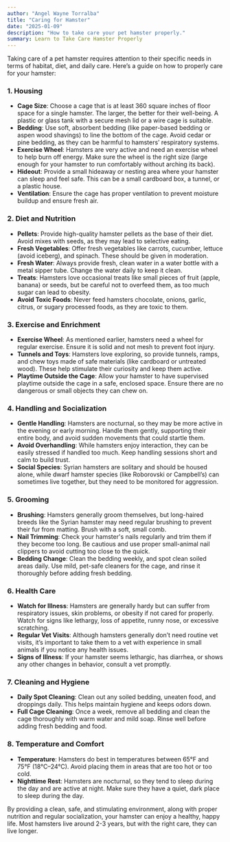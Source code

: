 ```yaml
---
author: "Angel Wayne Torralba"
title: "Caring for Hamster"
date: "2025-01-09"
description: "How to take care your pet hamster properly."
summary: Learn to Take Care Hamster Properly
---
```


Taking care of a pet hamster requires attention to their specific needs in terms of habitat, diet, and daily care. Here’s a guide on how to properly care for your hamster:

### 1. **Housing**
   - **Cage Size**: Choose a cage that is at least 360 square inches of floor space for a single hamster. The larger, the better for their well-being. A plastic or glass tank with a secure mesh lid or a wire cage is suitable.
   - **Bedding**: Use soft, absorbent bedding (like paper-based bedding or aspen wood shavings) to line the bottom of the cage. Avoid cedar or pine bedding, as they can be harmful to hamsters’ respiratory systems.
   - **Exercise Wheel**: Hamsters are very active and need an exercise wheel to help burn off energy. Make sure the wheel is the right size (large enough for your hamster to run comfortably without arching its back).
   - **Hideout**: Provide a small hideaway or nesting area where your hamster can sleep and feel safe. This can be a small cardboard box, a tunnel, or a plastic house.
   - **Ventilation**: Ensure the cage has proper ventilation to prevent moisture buildup and ensure fresh air.

### 2. **Diet and Nutrition**
   - **Pellets**: Provide high-quality hamster pellets as the base of their diet. Avoid mixes with seeds, as they may lead to selective eating.
   - **Fresh Vegetables**: Offer fresh vegetables like carrots, cucumber, lettuce (avoid iceberg), and spinach. These should be given in moderation.
   - **Fresh Water**: Always provide fresh, clean water in a water bottle with a metal sipper tube. Change the water daily to keep it clean.
   - **Treats**: Hamsters love occasional treats like small pieces of fruit (apple, banana) or seeds, but be careful not to overfeed them, as too much sugar can lead to obesity.
   - **Avoid Toxic Foods**: Never feed hamsters chocolate, onions, garlic, citrus, or sugary processed foods, as they are toxic to them.

### 3. **Exercise and Enrichment**
   - **Exercise Wheel**: As mentioned earlier, hamsters need a wheel for regular exercise. Ensure it is solid and not mesh to prevent foot injury.
   - **Tunnels and Toys**: Hamsters love exploring, so provide tunnels, ramps, and chew toys made of safe materials (like cardboard or untreated wood). These help stimulate their curiosity and keep them active.
   - **Playtime Outside the Cage**: Allow your hamster to have supervised playtime outside the cage in a safe, enclosed space. Ensure there are no dangerous or small objects they can chew on.

### 4. **Handling and Socialization**
   - **Gentle Handling**: Hamsters are nocturnal, so they may be more active in the evening or early morning. Handle them gently, supporting their entire body, and avoid sudden movements that could startle them.
   - **Avoid Overhandling**: While hamsters enjoy interaction, they can be easily stressed if handled too much. Keep handling sessions short and calm to build trust.
   - **Social Species**: Syrian hamsters are solitary and should be housed alone, while dwarf hamster species (like Roborovski or Campbell’s) can sometimes live together, but they need to be monitored for aggression.

### 5. **Grooming**
   - **Brushing**: Hamsters generally groom themselves, but long-haired breeds like the Syrian hamster may need regular brushing to prevent their fur from matting. Brush with a soft, small comb.
   - **Nail Trimming**: Check your hamster's nails regularly and trim them if they become too long. Be cautious and use proper small-animal nail clippers to avoid cutting too close to the quick.
   - **Bedding Change**: Clean the bedding weekly, and spot clean soiled areas daily. Use mild, pet-safe cleaners for the cage, and rinse it thoroughly before adding fresh bedding.

### 6. **Health Care**
   - **Watch for Illness**: Hamsters are generally hardy but can suffer from respiratory issues, skin problems, or obesity if not cared for properly. Watch for signs like lethargy, loss of appetite, runny nose, or excessive scratching.
   - **Regular Vet Visits**: Although hamsters generally don’t need routine vet visits, it’s important to take them to a vet with experience in small animals if you notice any health issues.
   - **Signs of Illness**: If your hamster seems lethargic, has diarrhea, or shows any other changes in behavior, consult a vet promptly.

### 7. **Cleaning and Hygiene**
   - **Daily Spot Cleaning**: Clean out any soiled bedding, uneaten food, and droppings daily. This helps maintain hygiene and keeps odors down.
   - **Full Cage Cleaning**: Once a week, remove all bedding and clean the cage thoroughly with warm water and mild soap. Rinse well before adding fresh bedding and food.

### 8. **Temperature and Comfort**
   - **Temperature**: Hamsters do best in temperatures between 65°F and 75°F (18°C–24°C). Avoid placing them in areas that are too hot or too cold.
   - **Nighttime Rest**: Hamsters are nocturnal, so they tend to sleep during the day and are active at night. Make sure they have a quiet, dark place to sleep during the day.

By providing a clean, safe, and stimulating environment, along with proper nutrition and regular socialization, your hamster can enjoy a healthy, happy life. Most hamsters live around 2-3 years, but with the right care, they can live longer.

<!--

Emoji can be enabled in a Hugo project in a number of ways.

<!--more

The [`emojify`](https://gohugo.io/functions/emojify/) function can be called directly in templates or [Inline Shortcodes](https://gohugo.io/templates/shortcode-templates/#inline-shortcodes).

To enable emoji globally, set `enableEmoji` to `true` in your site's [configuration](https://gohugo.io/getting-started/configuration/) and then you can type emoji shorthand codes directly in content files; e.g.

<p><span class="nowrap"><span class="emojify">🙈</span> <code>:see_no_evil:</code></span>  <span class="nowrap"><span class="emojify">🙉</span> <code>:hear_no_evil:</code></span>  <span class="nowrap"><span class="emojify">🙊</span> <code>:speak_no_evil:</code></span></p>
<br>

The [Emoji cheat sheet](http://www.emoji-cheat-sheet.com/) is a useful reference for emoji shorthand codes.

---

**N.B.** The above steps enable Unicode Standard emoji characters and sequences in Hugo, however the rendering of these glyphs depends on the browser and the platform. To style the emoji you can either use a third party emoji font or a font stack; e.g.

{{< highlight html >}}
.emoji {
font-family: Apple Color Emoji, Segoe UI Emoji, NotoColorEmoji, Segoe UI Symbol, Android Emoji, EmojiSymbols;
}
{{< /highlight >}}

{{< css.inline >}}

<style>
.emojify {
	font-family: Apple Color Emoji, Segoe UI Emoji, NotoColorEmoji, Segoe UI Symbol, Android Emoji, EmojiSymbols;
	font-size: 2rem;
	vertical-align: middle;
}
@media screen and (max-width:650px) {
  .nowrap {
    display: block;
    margin: 25px 0;
  }
}
</style>

{{< /css.inline >}}
